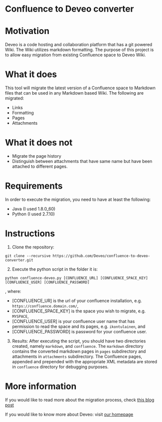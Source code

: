 Confluence to Deveo converter
============================

# Motivation

Deveo is a code hosting and collaboration platform that has a git powered Wiki. The Wiki utilizes markdown formatting. The purpose of this project is to allow easy migration from existing Confluence space to Deveo Wiki.

# What it does

This tool will migrate the latest version of a Confluence space to Markdown files that can be used in any Markdown based Wiki. The following are migrated:
- Links
- Formatting
- Pages
- Attachments

# What it does not

- Migrate the page history
- Distinguish between attachments that have same name but have been attached to different pages. 

# Requirements

In order to execute the migration, you need to have at least the following:
- Java (I used 1.8.0_60)
- Python (I used 2.7.10)

# Instructions

1. Clone the repository:
```
git clone --recursive https://github.com/Deveo/confluence-to-deveo-converter.git
```

2. Execute the python script in the folder it is:
```
python confluence-deveo.py [CONFLUENCE_URL] [CONFLUENCE_SPACE_KEY] [CONFLUENCE_USER] [CONFLUENCE_PASSWORD]
```
, where:
- [CONFLUENCE_UR] is the url of your confluence installation, e.g. `https://confluence.domain.com/`,
- [CONFLUENCE_SPACE_KEY] is the space you wish to migrate, e.g. `MYSPACE`, 
- [CONFLUENCE_USER] is your confluence user name that has permission to read the space and its pages, e.g. `ikontulainen`, and
- [CONFLUENCE_PASSWORD] is password for your confluence user.

3. Results:
After executing the script, you should have two directories created, namely `markdown`, and `confluence`. The `markdown` directory contains the converted markdown pages in `pages` subdirectory and attachments in `attachments` subdirectory. The Confluence pages, appended and prepended with the appropriate XML metadata are stored in `confluence` directory for debugging purposes.

# More information

If you would like to read more about the migration process, check [this blog post](http://blog.deveo.com/confluence-to-markdown-wiki-migration)

If you would like to know more about Deveo: visit [our homepage](https://deveo.com)

